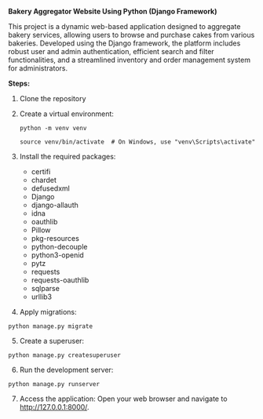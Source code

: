 **Bakery Aggregator Website Using Python (Django Framework)**

This project is a dynamic web-based application designed to aggregate bakery services, allowing users to browse and purchase cakes from various bakeries. Developed using the Django framework, the platform includes robust user and admin authentication, efficient search and filter functionalities, and a streamlined inventory and order management system for administrators.

**Steps:**

1. Clone the repository
2. Create a virtual environment:

    ```python -m venv venv```
   
   ```source venv/bin/activate  # On Windows, use "venv\Scripts\activate"```

3. Install the required packages:

    - certifi
    - chardet
    - defusedxml
    - Django
    - django-allauth
    - idna
    - oauthlib
    - Pillow
    - pkg-resources
    - python-decouple
    - python3-openid
    - pytz
    - requests
    - requests-oauthlib
    - sqlparse
    - urllib3

4. Apply migrations:

```python manage.py migrate```

5. Create a superuser:

```python manage.py createsuperuser```

6. Run the development server:

```python manage.py runserver```

7. Access the application:
Open your web browser and navigate to http://127.0.0.1:8000/.
